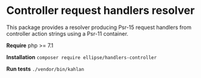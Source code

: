 # Controller request handlers resolver

This package provides a resolver producing Psr-15 request handlers from controller action strings using a Psr-11 container.

**Require** php >= 7.1

**Installation** `composer require ellipse/handlers-controller`

**Run tests** `./vendor/bin/kahlan`
